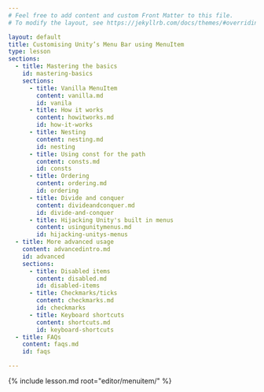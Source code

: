 ```yaml
---
# Feel free to add content and custom Front Matter to this file.
# To modify the layout, see https://jekyllrb.com/docs/themes/#overriding-theme-defaults

layout: default
title: Customising Unity’s Menu Bar using MenuItem
type: lesson
sections:
  - title: Mastering the basics
    id: mastering-basics
    sections:
      - title: Vanilla MenuItem
        content: vanilla.md
        id: vanila
      - title: How it works
        content: howitworks.md
        id: how-it-works
      - title: Nesting
        content: nesting.md
        id: nesting
      - title: Using const for the path
        content: consts.md
        id: consts
      - title: Ordering
        content: ordering.md
        id: ordering
      - title: Divide and conquer
        content: divideandconquer.md
        id: divide-and-conquer
      - title: Hijacking Unity's built in menus
        content: usingunitymenus.md
        id: hijacking-unitys-menus
  - title: More advanced usage
    content: advancedintro.md
    id: advanced
    sections:
      - title: Disabled items
        content: disabled.md
        id: disabled-items
      - title: Checkmarks/ticks
        content: checkmarks.md
        id: checkmarks
      - title: Keyboard shortcuts
        content: shortcuts.md
        id: keyboard-shortcuts
  - title: FAQs
    content: faqs.md
    id: faqs

---
```


{% include lesson.md root="editor/menuitem/" %}
